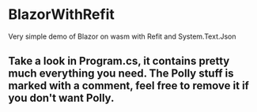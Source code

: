 # BlazorWithRefit
Very simple demo of Blazor on wasm with Refit and System.Text.Json

## Take a look in Program.cs, it contains pretty much everything you need.  The Polly stuff is marked with a comment, feel free to remove it if you don't want Polly.
